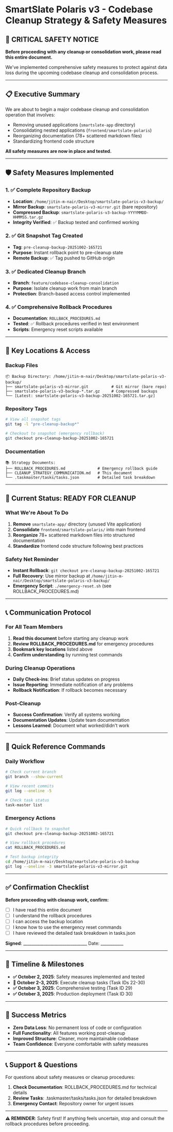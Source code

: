 # SmartSlate Polaris v3 - Codebase Cleanup Strategy & Safety Measures

## 🚨 CRITICAL SAFETY NOTICE

**Before proceeding with any cleanup or consolidation work, please read this entire document.**

We've implemented comprehensive safety measures to protect against data loss during the upcoming codebase cleanup and consolidation process.

---

## 📋 Executive Summary

We are about to begin a major codebase cleanup and consolidation operation that involves:
- Removing unused applications (`smartslate-app` directory)
- Consolidating nested applications (`frontend/smartslate-polaris`)
- Reorganizing documentation (78+ scattered markdown files)
- Standardizing frontend code structure

**All safety measures are now in place and tested.**

---

## 🛡️ Safety Measures Implemented

### 1. ✅ Complete Repository Backup
- **Location**: `/home/jitin-m-nair/Desktop/smartslate-polaris-v3-backup/`
- **Mirror Backup**: `smartslate-polaris-v3-mirror.git` (bare repository)
- **Compressed Backup**: `smartslate-polaris-v3-backup-YYYYMMDD-HHMMSS.tar.gz`
- **Integrity Verified**: ✅ Backup tested and confirmed working

### 2. ✅ Git Snapshot Tag Created
- **Tag**: `pre-cleanup-backup-20251002-165721`
- **Purpose**: Instant rollback point to pre-cleanup state
- **Remote Backup**: ✅ Tag pushed to GitHub origin

### 3. ✅ Dedicated Cleanup Branch
- **Branch**: `feature/codebase-cleanup-consolidation`
- **Purpose**: Isolate cleanup work from main branch
- **Protection**: Branch-based access control implemented

### 4. ✅ Comprehensive Rollback Procedures
- **Documentation**: `ROLLBACK_PROCEDURES.md`
- **Tested**: ✅ Rollback procedures verified in test environment
- **Scripts**: Emergency reset scripts available

---

## 📁 Key Locations & Access

### Backup Files
```
📦 Backup Directory: /home/jitin-m-nair/Desktop/smartslate-polaris-v3-backup/
├── smartslate-polaris-v3-mirror.git          # Git mirror (bare repo)
├── smartslate-polaris-v3-backup-*.tar.gz     # Compressed backups
└── [Latest: smartslate-polaris-v3-backup-20251002-165721.tar.gz]
```

### Repository Tags
```bash
# View all snapshot tags
git tag -l "pre-cleanup-backup*"

# Checkout to snapshot (emergency rollback)
git checkout pre-cleanup-backup-20251002-165721
```

### Documentation
```
📚 Strategy Documents:
├── ROLLBACK_PROCEDURES.md              # Emergency rollback guide
├── CLEANUP_STRATEGY_COMMUNICATION.md   # This document
└── .taskmaster/tasks/tasks.json        # Detailed task breakdown
```

---

## 🚀 Current Status: READY FOR CLEANUP

### What We're About To Do
1. **Remove** `smartslate-app/` directory (unused Vite application)
2. **Consolidate** `frontend/smartslate-polaris/` into main frontend
3. **Reorganize** 78+ scattered markdown files into structured documentation
4. **Standardize** frontend code structure following best practices

### Safety Net Reminder
- **Instant Rollback**: `git checkout pre-cleanup-backup-20251002-165721`
- **Full Recovery**: Use mirror backup at `/home/jitin-m-nair/Desktop/smartslate-polaris-v3-backup/`
- **Emergency Script**: `./emergency-reset.sh` (see ROLLBACK_PROCEDURES.md)

---

## 📞 Communication Protocol

### For All Team Members
1. **Read this document** before starting any cleanup work
2. **Review ROLLBACK_PROCEDURES.md** for emergency procedures
3. **Bookmark key locations** listed above
4. **Confirm understanding** by running test commands

### During Cleanup Operations
- **Daily Check-ins**: Brief status updates on progress
- **Issue Reporting**: Immediate notification of any problems
- **Rollback Notification**: If rollback becomes necessary

### Post-Cleanup
- **Success Confirmation**: Verify all systems working
- **Documentation Updates**: Update team documentation
- **Lessons Learned**: Document what worked/didn't work

---

## 🔧 Quick Reference Commands

### Daily Workflow
```bash
# Check current branch
git branch --show-current

# View recent commits
git log --oneline -5

# Check task status
task-master list
```

### Emergency Actions
```bash
# Quick rollback to snapshot
git checkout pre-cleanup-backup-20251002-165721

# View rollback procedures
cat ROLLBACK_PROCEDURES.md

# Test backup integrity
cd /home/jitin-m-nair/Desktop/smartslate-polaris-v3-backup
git log --oneline -3 smartslate-polaris-v3-mirror.git
```

---

## ✅ Confirmation Checklist

**Before proceeding with cleanup work, confirm:**

- [ ] I have read this entire document
- [ ] I understand the rollback procedures
- [ ] I can access the backup location
- [ ] I know how to use the emergency reset commands
- [ ] I have reviewed the detailed task breakdown in tasks.json

**Signed**: _______________________________ Date: ___________

---

## 📅 Timeline & Milestones

- **✅ October 2, 2025**: Safety measures implemented and tested
- **🚧 October 2-3, 2025**: Execute cleanup tasks (Task IDs 22-30)
- **✅ October 3, 2025**: Comprehensive testing (Task ID 29)
- **✅ October 3, 2025**: Production deployment (Task ID 30)

---

## 🎯 Success Metrics

- **Zero Data Loss**: No permanent loss of code or configuration
- **Full Functionality**: All features working post-cleanup
- **Improved Structure**: Cleaner, more maintainable codebase
- **Team Confidence**: Everyone comfortable with safety measures

---

## 📞 Support & Questions

For questions about safety measures or cleanup procedures:

1. **Check Documentation**: ROLLBACK_PROCEDURES.md for technical details
2. **Review Tasks**: .taskmaster/tasks/tasks.json for detailed breakdown
3. **Emergency Contact**: Repository owner for urgent issues

---

**⚠️ REMINDER**: Safety first! If anything feels uncertain, stop and consult the rollback procedures before proceeding.
